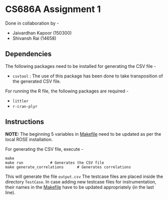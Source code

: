 # CS686A Assignment 1

Done in collaboration by -
* Jaivardhan Kapoor (150300)
* Shivansh Rai (14658)

## Dependencies
The following packages need to be installed for generating the CSV file -
* `csvtool` : The use of this package has been done to take transposition of the generated CSV file.

For running the R file, the following packages are required -
* `littler`
* `r-cran-plyr`

## Instructions
**NOTE:** The beginning 5 variables in [Makefile](Makefile) need to be updated as per the local ROSE installation.

For generating the CSV file, execute -
```
make
make run 			# Generates the CSV file
make generate_correlations  	# Generates correlations
```
This will generate the file `output.csv`
The testcase files are placed inside the directory `TestCase`. In case adding new testcase files for instrumentation, their names in the [Makefile](Makefile) have to be updated appropriately (in the last line).
